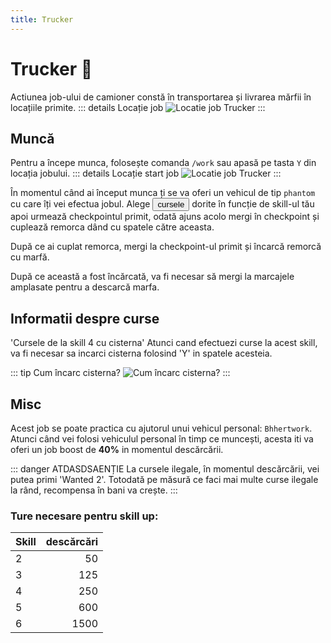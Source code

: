 ```yaml
---
title: Trucker
---
```


# Trucker 🚚 
Actiunea job-ului de camioner constă în transportarea și livrarea mărfii în locațiile primite.
::: details Locație job
![Locatie job Trucker](https://i.imgur.com/3UCMpRo.png "Locație job Trucker")
:::

## Muncă
Pentru a începe munca, folosește comanda `/work` sau apasă pe tasta `Y` din locația jobului.
::: details Locație start job
![Locatie job Trucker](https://i.imgur.com/onGNa3T.png "Locație job Trucker")
:::

În momentul când ai început munca ți se va oferi un vehicul de tip `phantom` cu care îți vei efectua jobul. Alege <button class="btn btn-success" onclick=" window.open('https://imgur.com/aqeGOYh.png','_blank')"> cursele </button>
dorite în funcție de skill-ul tău apoi urmează checkpointul primit, odată ajuns acolo mergi în checkpoint și cuplează remorca dând cu spatele către aceasta.

După ce ai cuplat remorca, mergi la checkpoint-ul primit și încarcă remorcă cu marfă.

După ce această a fost încărcată, va fi necesar să mergi la marcajele amplasate pentru a descarcă marfa.
## Informatii despre curse
'Cursele de la skill 4 cu cisterna'
Atunci cand efectuezi curse la acest skill, va fi necesar sa incarci cisterna folosind 'Y' in spatele acesteia.

::: tip Cum încarc cisterna?
![Cum încarc cisterna?](https://i.imgur.com/xHtU1W7.gif "Cum încarc cisterna?")
:::

## Misc
Acest job se poate practica cu ajutorul unui vehicul personal: `Bhhertwork`.
Atunci când vei folosi vehiculul personal în timp ce muncești, acesta iti va oferi un job boost de **40%** in momentul descărcării.


::: danger ATDASDSAENȚIE
La cursele ilegale, în momentul descărcării, vei putea primi 'Wanted 2'. 
Totodată pe măsură ce faci mai multe curse ilegale la rând, recompensa în bani va crește.
:::

### Ture necesare pentru skill up:

| Skill         |  descărcări  |
| ------------- | ----: |
| 2             | 50|
| 3             | 125|
| 4             | 250|
| 5             | 600|
| 6             | 1500|


